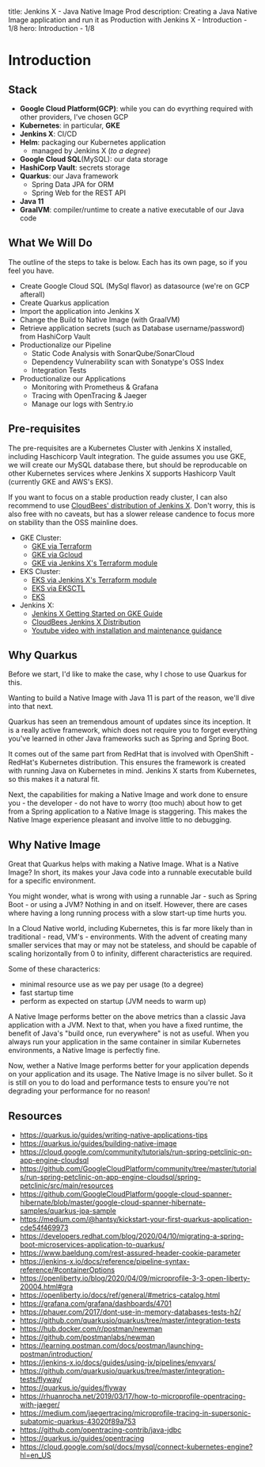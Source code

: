title: Jenkins X - Java Native Image Prod
description: Creating a Java Native Image application and run it as Production with Jenkins X - Introduction - 1/8
hero: Introduction - 1/8

# Introduction

## Stack

* **Google Cloud Platform(GCP)**: while you can do evyrthing required with other providers, I've chosen GCP
* **Kubernetes**: in particular, **GKE**
* **Jenkins X**: CI/CD
* **Helm**: packaging our Kubernetes application
    * managed by Jenkins X (_to a degree_)
* **Google Cloud SQL**(MySQL): our data storage
* **HashiCorp Vault**: secrets storage
* **Quarkus**: our Java framework
    * Spring Data JPA for ORM
    * Spring Web for the REST API
* **Java 11**
* **GraalVM**: compiler/runtime to create a native executable of our Java code

## What We Will Do

The outline of the steps to take is below. Each has its own page, so if you feel you have.

* Create Google Cloud SQL (MySql flavor) as datasource (we're on GCP afterall)
* Create Quarkus application 
* Import the application into Jenkins X
* Change the Build to Native Image (with GraalVM)
* Retrieve application secrets (such as Database username/password) from HashiCorp Vault
* Productionalize our Pipeline
    * Static Code Analysis with SonarQube/SonarCloud
    * Dependency Vulnerability scan with Sonatype's OSS Index
    * Integration Tests
* Productionalize our Applications
    * Monitoring with Prometheus & Grafana
    * Tracing with OpenTracing & Jaeger
    * Manage our logs with Sentry.io

## Pre-requisites

The pre-requisites are a Kubernetes Cluster with Jenkins X installed, including Haschicorp Vault integration. The guide assumes you use GKE, we will create our MySQL database there, but should be reproducable on other Kubernetes services where Jenkins X supports Hashicorp Vault (currently GKE and AWS's EKS).

If you want to focus on a stable production ready cluster, I can also recommend to use [CloudBees' distribution of Jenkins X](https://docs.cloudbees.com/docs/cloudbees-jenkins-x-distribution/latest/). Don't worry, this is also free with no caveats, but has a slower release candence to focus more on stability than the OSS mainline does.

* GKE Cluster: 
    * [GKE via Terraform](https://joostvdg.github.io/kubernetes/distributions/gke-terraform/)
    * [GKE via Gcloud](https://cloud.google.com/kubernetes-engine/docs/quickstart)
    * [GKE via Jenkins X's Terraform module](https://jenkins-x.io/docs/getting-started/)
* EKS Cluster:
    * [EKS via Jenkins X's Terraform module](https://registry.terraform.io/modules/jenkins-x/eks-jx/aws/0.2.1)
    * [EKS via EKSCTL](https://eksctl.io/)
    * [EKS](https://aws.amazon.com/blogs/startups/from-zero-to-eks-with-terraform-and-helm/)
* Jenkins X: 
    * [Jenkins X Getting Started on GKE Guide](https://jenkins-x.io/docs/getting-started/)
    * [CloudBees Jenkins X Distribution](https://docs.cloudbees.com/docs/cloudbees-jenkins-x-distribution/latest/)
    * [Youtube video with installation and maintenance guidance](https://www.youtube.com/watch?v=rQlP_3iXvRE)

## Why Quarkus

Before we start, I'd like to make the case, why I chose to use Quarkus for this.

Wanting to build a Native Image with Java 11 is part of the reason, we'll dive into that next.

Quarkus has seen an tremendous amount of updates since its inception. 
It is a really active framework, which does not require you to forget everything you've learned in other Java frameworks such as Spring and Spring Boot.

It comes out of the same part from RedHat that is involved with OpenShift - RedHat's Kubernetes distribution.
This ensures the framework is created with running Java on Kubernetes in mind. 
Jenkins X starts from Kubernetes, so this makes it a natural fit.

Next, the capabilities for making a Native Image and work done to ensure you - the developer - do not have to worry (too much) about how to get from a Spring application to a Native Image is staggering. This makes the Native Image experience pleasant and involve little to no debugging.

## Why Native Image

Great that Quarkus helps with making a Native Image. What is a Native Image?
In short, its makes your Java code into a runnable executable build for a specific environment.

You might wonder, what is wrong with using a runnable Jar - such as Spring Boot - or using a JVM?
Nothing in and on itself. However, there are cases where having a long running process with a slow start-up time hurts you.

In a Cloud Native world, including Kubernetes, this is far more likely than in traditional - read, VM's - environments. With the advent of creating many smaller services that may or may not be stateless, and should be capable of scaling horizontally from 0 to infinity, different characteristics are required.

Some of these characterics:

* minimal resource use as we pay per usage (to a degree)
* fast startup time
* perform as expected on startup (JVM needs to warm up)

A Native Image performs better on the above metrics than a classic Java application with a JVM.
Next to that, when you have a fixed runtime, the benefit of Java's "build once, run everywhere" is not as useful. When you always run your application in the same container in similar Kubernetes environments, a Native Image is perfectly fine.

Now, wether a Native Image performs better for your application depends on your application and its usage. The Native Image is no silver bullet. So it is still on you to do load and performance tests to ensure you're not degrading your performance for no reason!

## Resources

* https://quarkus.io/guides/writing-native-applications-tips
* https://quarkus.io/guides/building-native-image
* https://cloud.google.com/community/tutorials/run-spring-petclinic-on-app-engine-cloudsql
* https://github.com/GoogleCloudPlatform/community/tree/master/tutorials/run-spring-petclinic-on-app-engine-cloudsql/spring-petclinic/src/main/resources
* https://github.com/GoogleCloudPlatform/google-cloud-spanner-hibernate/blob/master/google-cloud-spanner-hibernate-samples/quarkus-jpa-sample
* https://medium.com/@hantsy/kickstart-your-first-quarkus-application-cde54f469973
* https://developers.redhat.com/blog/2020/04/10/migrating-a-spring-boot-microservices-application-to-quarkus/
* https://www.baeldung.com/rest-assured-header-cookie-parameter
* https://jenkins-x.io/docs/reference/pipeline-syntax-reference/#containerOptions
* https://openliberty.io/blog/2020/04/09/microprofile-3-3-open-liberty-20004.html#gra
* https://openliberty.io/docs/ref/general/#metrics-catalog.html
* https://grafana.com/grafana/dashboards/4701
* https://phauer.com/2017/dont-use-in-memory-databases-tests-h2/
* https://github.com/quarkusio/quarkus/tree/master/integration-tests
* https://hub.docker.com/r/postman/newman
* https://github.com/postmanlabs/newman
* https://learning.postman.com/docs/postman/launching-postman/introduction/
* https://jenkins-x.io/docs/guides/using-jx/pipelines/envvars/
* https://github.com/quarkusio/quarkus/tree/master/integration-tests/flyway/
* https://quarkus.io/guides/flyway
* https://rhuanrocha.net/2019/03/17/how-to-microprofile-opentracing-with-jaeger/
* https://medium.com/jaegertracing/microprofile-tracing-in-supersonic-subatomic-quarkus-43020f89a753
* https://github.com/opentracing-contrib/java-jdbc
* https://quarkus.io/guides/opentracing
* https://cloud.google.com/sql/docs/mysql/connect-kubernetes-engine?hl=en_US